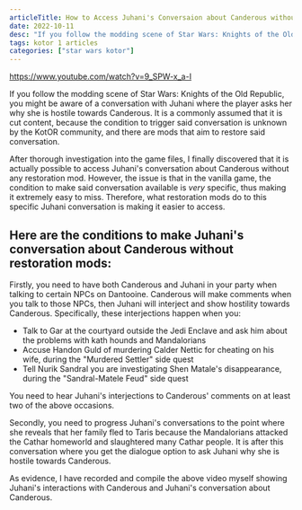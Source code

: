 ```yaml
---
articleTitle: How to Access Juhani's Conversaion about Canderous without Restoration Mods
date: 2022-10-11
desc: "If you follow the modding scene of Star Wars: Knights of the Old Republic, you might be aware of a conversation with Juhani where the player asks her why she is hostile towards Canderous. It is a commonly assumed that it is cut content, but the truth is that it is possible to access the conversation without mods, though it is extremely easy to miss."
tags: kotor 1 articles
categories: ["star wars kotor"]
---
```


https://www.youtube.com/watch?v=9_SPW-x_a-I

If you follow the modding scene of Star Wars: Knights of the Old Republic, you might be aware of a conversation with Juhani where the player asks her why she is hostile towards Canderous. It is a commonly assumed that it is cut content, because the condition to trigger said conversation is unknown by the KotOR community, and there are mods that aim to restore said conversation.

After thorough investigation into the game files, I finally discovered that it is actually possible to access Juhani's conversation about Canderous without any restoration mod. However, the issue is that in the vanilla game, the condition to make said conversation available is _very_ specific, thus making it extremely easy to miss. Therefore, what restoration mods do to this specific Juhani conversation is making it easier to access.

## Here are the conditions to make Juhani's conversation about Canderous without restoration mods:

Firstly, you need to have both Canderous and Juhani in your party when talking to certain NPCs on Dantooine. Canderous will make comments when you talk to those NPCs, then Juhani will interject and show hostility towards Canderous. Specifically, these interjections happen when you:

* Talk to Gar at the courtyard outside the Jedi Enclave and ask him about the problems with kath hounds and Mandalorians
* Accuse Handon Guld of murdering Calder Nettic for cheating on his wife, during the "Murdered Settler" side quest
* Tell Nurik Sandral you are investigating Shen Matale's disappearance, during the "Sandral-Matele Feud" side quest

You need to hear Juhani's interjections to Canderous' comments on at least two of the above occasions.

Secondly, you need to progress Juhani's conversations to the point where she reveals that her family fled to Taris because the Mandalorians attacked the Cathar homeworld and slaughtered many Cathar people. It is after this conversation where you get the dialogue option to ask Juhani why she is hostile towards Canderous.

As evidence, I have recorded and compile the above video myself showing Juhani's interactions with Canderous and Juhani's conversation about Canderous.